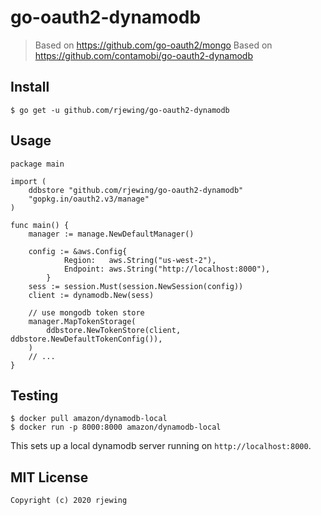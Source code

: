 # go-oauth2-dynamodb
> Based on https://github.com/go-oauth2/mongo
> Based on https://github.com/contamobi/go-oauth2-dynamodb

## Install
```
$ go get -u github.com/rjewing/go-oauth2-dynamodb
```

## Usage
```
package main

import (
	ddbstore "github.com/rjewing/go-oauth2-dynamodb"
	"gopkg.in/oauth2.v3/manage"
)

func main() {
	manager := manage.NewDefaultManager()

    config := &aws.Config{
			Region:   aws.String("us-west-2"),
			Endpoint: aws.String("http://localhost:8000"),
		}
    sess := session.Must(session.NewSession(config))
    client := dynamodb.New(sess)

	// use mongodb token store
	manager.MapTokenStorage(
		ddbstore.NewTokenStore(client, ddbstore.NewDefaultTokenConfig()),
	)
	// ...
}
```

## Testing
```
$ docker pull amazon/dynamodb-local
$ docker run -p 8000:8000 amazon/dynamodb-local
```

This sets up a local dynamodb server running on `http://localhost:8000`.

## MIT License
```
Copyright (c) 2020 rjewing
```